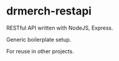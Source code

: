 # drmerch-restapi

RESTful API written with NodeJS, Express.

Generic boilerplate setup.

For reuse in other projects.
